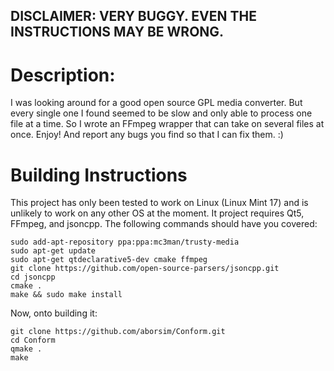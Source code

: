 ## DISCLAIMER: VERY BUGGY. EVEN THE INSTRUCTIONS MAY BE WRONG.

# Description:
I was looking around for a good open source GPL media converter. But every single one I found seemed to be slow and only able to process one file at a time. So I wrote an FFmpeg wrapper that can take on several files at once. Enjoy! And report any bugs you find so that I can fix them. :)

# Building Instructions
This project has only been tested to work on Linux (Linux Mint 17) and is unlikely to work on any other OS at the moment. It project requires Qt5, FFmpeg, and jsoncpp. The following commands should have you covered:
```
sudo add-apt-repository ppa:ppa:mc3man/trusty-media
sudo apt-get update
sudo apt-get qtdeclarative5-dev cmake ffmpeg
git clone https://github.com/open-source-parsers/jsoncpp.git
cd jsoncpp
cmake .
make && sudo make install
```
Now, onto building it:
```
git clone https://github.com/aborsim/Conform.git
cd Conform
qmake .
make
```






